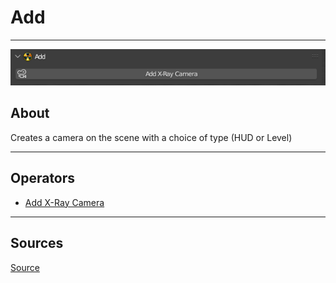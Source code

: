# Add

___

![Alt text centered](images/n-panel-add.png)

## About

Creates a camera on the scene with a choice of type (HUD or Level)

___

## Operators

- [Add X-Ray Camera](../addon-operators/blender-x-ray-addon-operator-add-x-ray-camera.md)

___

## Sources

[Source](https://github.com/PavelBlend/blender-xray/wiki/Panel-Add)

